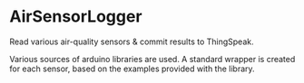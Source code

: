 # AirSensorLogger

Read various air-quality sensors & commit results to ThingSpeak.

Various sources of arduino libraries are used. A standard wrapper is created for each sensor, based on the examples provided with the library.
